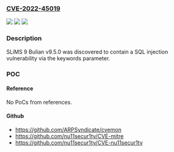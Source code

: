 ### [CVE-2022-45019](https://cve.mitre.org/cgi-bin/cvename.cgi?name=CVE-2022-45019)
![](https://img.shields.io/static/v1?label=Product&message=n%2Fa&color=blue)
![](https://img.shields.io/static/v1?label=Version&message=n%2Fa&color=blue)
![](https://img.shields.io/static/v1?label=Vulnerability&message=n%2Fa&color=brighgreen)

### Description

SLiMS 9 Bulian v9.5.0 was discovered to contain a SQL injection vulnerability via the keywords parameter.

### POC

#### Reference
No PoCs from references.

#### Github
- https://github.com/ARPSyndicate/cvemon
- https://github.com/nu11secur1ty/CVE-mitre
- https://github.com/nu11secur1ty/CVE-nu11secur1ty

